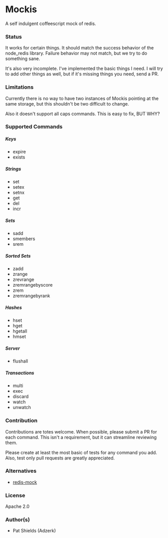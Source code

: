 # Mockis
A self indulgent coffeescript mock of redis.

### Status
It works for certain things. It should match the success behavior of the node_redis library. Failure behavior may not match, but we try to do something sane.

It's also very incomplete. I've implemented the basic things I need. I will try to add other things as well, but if it's missing things you need, send a PR.

### Limitations
Currently there is no way to have two instances of Mockis pointing at the same storage, but this shouldn't be two difficult to change.

Also it doesn't support all caps commands. This is easy to fix, BUT WHY?

### Supported Commands
##### Keys
 * expire
 * exists

##### Strings
 * set
 * setex
 * setnx
 * get
 * del
 * incr

##### Sets
 * sadd
 * smembers
 * srem

##### Sorted Sets
 * zadd
 * zrange
 * zrevrange
 * zremrangebyscore
 * zrem
 * zremrangebyrank
 
##### Hashes
 * hset
 * hget
 * hgetall
 * hmset

##### Server
 * flushall

##### Transactions
 * multi
 * exec
 * discard
 * watch
 * unwatch

### Contribution
Contributions are totes welcome. When possible, please submit a PR for each command. This isn't a requirement, but it can streamline reviewing them.

Please create at least the most basic of tests for any command you add. Also, test only pull requests are greatly appreciated.

### Alternatives
 * [redis-mock](https://github.com/faeldt/redis-mock)

### License
Apache 2.0

### Author(s)
 * Pat Shields (Adzerk)
